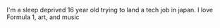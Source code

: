 I'm a sleep deprived 16 year old trying to land a tech job in japan. I love Formula 1, art, and music
